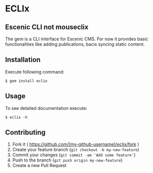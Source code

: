 ECLIx
===========

## Escenic CLI not mouseclix

The gem is a CLI interface for Escenic CMS. For now it provides basic functionalities like adding publications, bacis syncing static content.

## Installation

Execute following command:

    $ gem install eclix

## Usage

To see detailed documentation execute:

    $ eclix -h

## Contributing

1. Fork it ( https://github.com/[my-github-username]/eclix/fork )
2. Create your feature branch (`git checkout -b my-new-feature`)
3. Commit your changes (`git commit -am 'Add some feature'`)
4. Push to the branch (`git push origin my-new-feature`)
5. Create a new Pull Request
